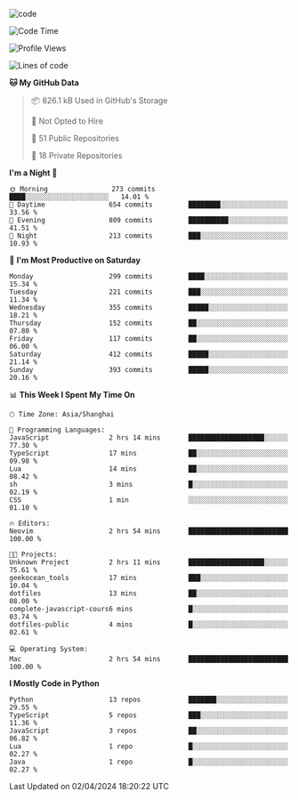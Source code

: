 
<!--
**liuyaanng/liuyaanng** is a ✨ _special_ ✨ repository because its `README.md` (this file) appears on your GitHub profile.

Here are some ideas to get you started:

- 🔭 I’m currently working on ...
- 🌱 I’m currently learning ...
- 👯 I’m looking to collaborate on ...
- 🤔 I’m looking for help with ...
- 💬 Ask me about ...
- 📫 How to reach me: ...
- 😄 Pronouns: ...
- ⚡ Fun fact: ...
-->


![code](https://cdn.jsdelivr.net/gh/liuyaanng/liuyaanng@1.0/code.gif) 

<!--START_SECTION:waka-->
![Code Time](http://img.shields.io/badge/Code%20Time-326%20hrs%209%20mins-blue)

![Profile Views](http://img.shields.io/badge/Profile%20Views-0-blue)

![Lines of code](https://img.shields.io/badge/From%20Hello%20World%20I%27ve%20Written-14.6%20million%20lines%20of%20code-blue)

**🐱 My GitHub Data** 

> 📦 826.1 kB Used in GitHub's Storage 
 > 
> 🚫 Not Opted to Hire
 > 
> 📜 51 Public Repositories 
 > 
> 🔑 18 Private Repositories 
 > 
**I'm a Night 🦉** 

```text
🌞 Morning                273 commits         ████░░░░░░░░░░░░░░░░░░░░░   14.01 % 
🌆 Daytime                654 commits         ████████░░░░░░░░░░░░░░░░░   33.56 % 
🌃 Evening                809 commits         ██████████░░░░░░░░░░░░░░░   41.51 % 
🌙 Night                  213 commits         ███░░░░░░░░░░░░░░░░░░░░░░   10.93 % 
```
📅 **I'm Most Productive on Saturday** 

```text
Monday                   299 commits         ████░░░░░░░░░░░░░░░░░░░░░   15.34 % 
Tuesday                  221 commits         ███░░░░░░░░░░░░░░░░░░░░░░   11.34 % 
Wednesday                355 commits         █████░░░░░░░░░░░░░░░░░░░░   18.21 % 
Thursday                 152 commits         ██░░░░░░░░░░░░░░░░░░░░░░░   07.80 % 
Friday                   117 commits         ██░░░░░░░░░░░░░░░░░░░░░░░   06.00 % 
Saturday                 412 commits         █████░░░░░░░░░░░░░░░░░░░░   21.14 % 
Sunday                   393 commits         █████░░░░░░░░░░░░░░░░░░░░   20.16 % 
```


📊 **This Week I Spent My Time On** 

```text
🕑︎ Time Zone: Asia/Shanghai

💬 Programming Languages: 
JavaScript               2 hrs 14 mins       ███████████████████░░░░░░   77.30 % 
TypeScript               17 mins             ██░░░░░░░░░░░░░░░░░░░░░░░   09.98 % 
Lua                      14 mins             ██░░░░░░░░░░░░░░░░░░░░░░░   08.42 % 
sh                       3 mins              █░░░░░░░░░░░░░░░░░░░░░░░░   02.19 % 
CSS                      1 min               ░░░░░░░░░░░░░░░░░░░░░░░░░   01.10 % 

🔥 Editors: 
Neovim                   2 hrs 54 mins       █████████████████████████   100.00 % 

🐱‍💻 Projects: 
Unknown Project          2 hrs 11 mins       ███████████████████░░░░░░   75.61 % 
geekocean_tools          17 mins             ███░░░░░░░░░░░░░░░░░░░░░░   10.04 % 
dotfiles                 13 mins             ██░░░░░░░░░░░░░░░░░░░░░░░   08.00 % 
complete-javascript-cours6 mins              █░░░░░░░░░░░░░░░░░░░░░░░░   03.74 % 
dotfiles-public          4 mins              █░░░░░░░░░░░░░░░░░░░░░░░░   02.61 % 

💻 Operating System: 
Mac                      2 hrs 54 mins       █████████████████████████   100.00 % 
```

**I Mostly Code in Python** 

```text
Python                   13 repos            ███████░░░░░░░░░░░░░░░░░░   29.55 % 
TypeScript               5 repos             ███░░░░░░░░░░░░░░░░░░░░░░   11.36 % 
JavaScript               3 repos             ██░░░░░░░░░░░░░░░░░░░░░░░   06.82 % 
Lua                      1 repo              █░░░░░░░░░░░░░░░░░░░░░░░░   02.27 % 
Java                     1 repo              █░░░░░░░░░░░░░░░░░░░░░░░░   02.27 % 
```




 Last Updated on 02/04/2024 18:20:22 UTC
<!--END_SECTION:waka-->
